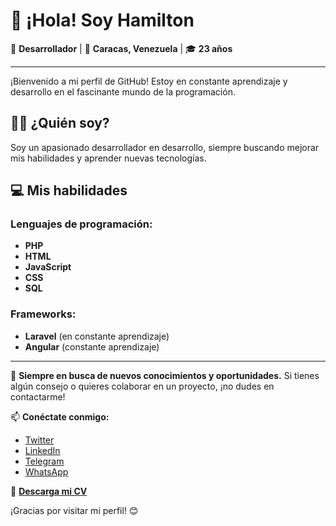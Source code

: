 # 👋 ¡Hola! Soy Hamilton

🌟 **Desarrollador** | 📍 **Caracas, Venezuela** | 🎓 **23 años**

---

¡Bienvenido a mi perfil de GitHub! Estoy en constante aprendizaje y desarrollo en el fascinante mundo de la programación.

## 🧑‍💻 ¿Quién soy?

Soy un apasionado desarrollador en desarrollo, siempre buscando mejorar mis habilidades y aprender nuevas tecnologías. 

## 💻 Mis habilidades

### Lenguajes de programación:
- **PHP**
- **HTML**
- **JavaScript**
- **CSS**
- **SQL**

### Frameworks:
- **Laravel** (en constante aprendizaje)
- **Angular** (constante aprendizaje)

---

🌱 **Siempre en busca de nuevos conocimientos y oportunidades.** Si tienes algún consejo o quieres colaborar en un proyecto, ¡no dudes en contactarme!

📫 **Conéctate conmigo:**
- [Twitter](https://x.com/hamiltonleon2)
- [LinkedIn](https://linkedin.com/in/hamiltonleon2)
- [Telegram](https://t.me/HamiltonLeon2)
- [WhatsApp](https://wa.me/584241301726)

📄 **[Descarga mi CV](https://drive.google.com/file/d/1TsfxvAlrTjaJ3fCaq1qam_P8w2H3QhIB/view?usp=drivesdk)**

¡Gracias por visitar mi perfil! 😊
